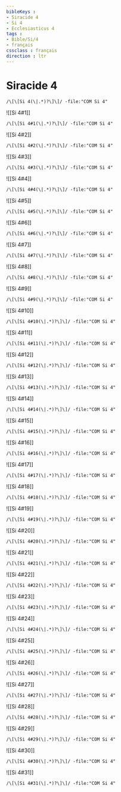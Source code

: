 ```yaml
---
bibleKeys : 
- Siracide 4
- Si 4
- Ecclesiasticus 4
tags : 
- Bible/Si/4
- français
cssclass : français
direction : ltr
---
```


# Siracide 4

```query
/\[\[Si 4(\|.*)?\]\]/ -file:"COM Si 4"
```



![[Si 4#1]]

```query
/\[\[Si 4#1(\|.*)?\]\]/ -file:"COM Si 4"
```

![[Si 4#2]]

```query
/\[\[Si 4#2(\|.*)?\]\]/ -file:"COM Si 4"
```

![[Si 4#3]]

```query
/\[\[Si 4#3(\|.*)?\]\]/ -file:"COM Si 4"
```

![[Si 4#4]]

```query
/\[\[Si 4#4(\|.*)?\]\]/ -file:"COM Si 4"
```

![[Si 4#5]]

```query
/\[\[Si 4#5(\|.*)?\]\]/ -file:"COM Si 4"
```

![[Si 4#6]]

```query
/\[\[Si 4#6(\|.*)?\]\]/ -file:"COM Si 4"
```

![[Si 4#7]]

```query
/\[\[Si 4#7(\|.*)?\]\]/ -file:"COM Si 4"
```

![[Si 4#8]]

```query
/\[\[Si 4#8(\|.*)?\]\]/ -file:"COM Si 4"
```

![[Si 4#9]]

```query
/\[\[Si 4#9(\|.*)?\]\]/ -file:"COM Si 4"
```

![[Si 4#10]]

```query
/\[\[Si 4#10(\|.*)?\]\]/ -file:"COM Si 4"
```

![[Si 4#11]]

```query
/\[\[Si 4#11(\|.*)?\]\]/ -file:"COM Si 4"
```

![[Si 4#12]]

```query
/\[\[Si 4#12(\|.*)?\]\]/ -file:"COM Si 4"
```

![[Si 4#13]]

```query
/\[\[Si 4#13(\|.*)?\]\]/ -file:"COM Si 4"
```

![[Si 4#14]]

```query
/\[\[Si 4#14(\|.*)?\]\]/ -file:"COM Si 4"
```

![[Si 4#15]]

```query
/\[\[Si 4#15(\|.*)?\]\]/ -file:"COM Si 4"
```

![[Si 4#16]]

```query
/\[\[Si 4#16(\|.*)?\]\]/ -file:"COM Si 4"
```

![[Si 4#17]]

```query
/\[\[Si 4#17(\|.*)?\]\]/ -file:"COM Si 4"
```

![[Si 4#18]]

```query
/\[\[Si 4#18(\|.*)?\]\]/ -file:"COM Si 4"
```

![[Si 4#19]]

```query
/\[\[Si 4#19(\|.*)?\]\]/ -file:"COM Si 4"
```

![[Si 4#20]]

```query
/\[\[Si 4#20(\|.*)?\]\]/ -file:"COM Si 4"
```

![[Si 4#21]]

```query
/\[\[Si 4#21(\|.*)?\]\]/ -file:"COM Si 4"
```

![[Si 4#22]]

```query
/\[\[Si 4#22(\|.*)?\]\]/ -file:"COM Si 4"
```

![[Si 4#23]]

```query
/\[\[Si 4#23(\|.*)?\]\]/ -file:"COM Si 4"
```

![[Si 4#24]]

```query
/\[\[Si 4#24(\|.*)?\]\]/ -file:"COM Si 4"
```

![[Si 4#25]]

```query
/\[\[Si 4#25(\|.*)?\]\]/ -file:"COM Si 4"
```

![[Si 4#26]]

```query
/\[\[Si 4#26(\|.*)?\]\]/ -file:"COM Si 4"
```

![[Si 4#27]]

```query
/\[\[Si 4#27(\|.*)?\]\]/ -file:"COM Si 4"
```

![[Si 4#28]]

```query
/\[\[Si 4#28(\|.*)?\]\]/ -file:"COM Si 4"
```

![[Si 4#29]]

```query
/\[\[Si 4#29(\|.*)?\]\]/ -file:"COM Si 4"
```

![[Si 4#30]]

```query
/\[\[Si 4#30(\|.*)?\]\]/ -file:"COM Si 4"
```

![[Si 4#31]]

```query
/\[\[Si 4#31(\|.*)?\]\]/ -file:"COM Si 4"
```


